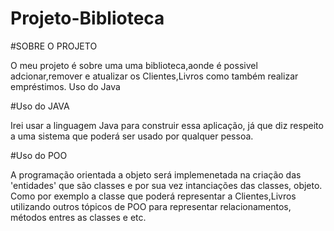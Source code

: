 # Projeto-Biblioteca


#SOBRE O PROJETO


O meu projeto é sobre uma uma biblioteca,aonde é possivel adcionar,remover e atualizar os Clientes,Livros como também realizar empréstimos.
Uso do Java


#Uso do JAVA


Irei usar a linguagem Java para construir essa aplicação, 
já que diz respeito a uma sistema que poderá ser usado por qualquer 
pessoa.



#Uso do POO


A programação orientada a objeto será implemenetada na 
criação das 'entidades' que são classes e por sua vez intanciações das 
classes, objeto. Como por exemplo a classe que poderá representar a 
Clientes,Livros utilizando outros tópicos de POO para 
representar relacionamentos, métodos entres as classes e etc.
